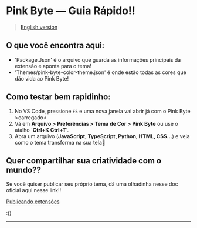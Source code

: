 # Pink Byte — Guia Rápido!!

> [English version](vsc-extension-quickstart_EN.md)

## O que você encontra aqui:

* 'Package.Json' é o arquivo que guarda as informações principais da extensão e aponta para o tema!
* 'Themes/pink-byte-color-theme.json' é onde estão todas as cores que dão vida ao Pink Byte!

## Como testar bem rapidinho:

1. No VS Code, pressione `F5` e uma nova janela vai abrir já com o Pink Byte >carregado<
2. Vá em **Arquivo > Preferências > Tema de Cor > Pink Byte** ou use o atalho '**Ctrl+K Ctrl+T**'.
3. Abra um arquivo (**JavaScript, TypeScript, Python, HTML, CSS…**) e veja como o tema transforma na sua tela💖

## Quer compartilhar sua criatividade com o mundo??

Se você quiser publicar seu próprio tema, dá uma olhadinha nesse doc oficial aqui nesse link!!

[Publicando extensões](https://code.visualstudio.com/api/working-with-extensions/publishing-extension)

:))

---
